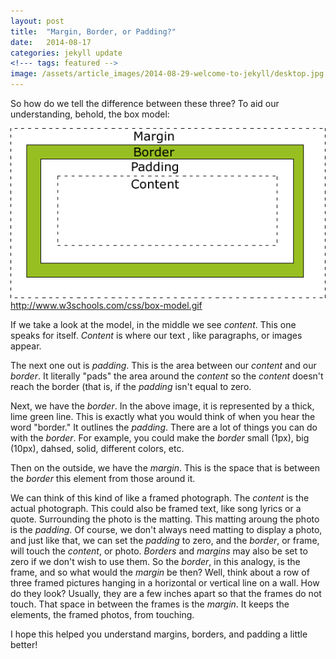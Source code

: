 ```yaml
---
layout: post
title:  "Margin, Border, or Padding?"
date:   2014-08-17
categories: jekyll update
<!--- tags: featured -->
image: /assets/article_images/2014-08-29-welcome-to-jekyll/desktop.jpg
---
```


So how do we tell the difference between these three?  To aid our understanding, behold, the box model:

<img src="/assets/images/box-model.jpg" class="inline"><a style="display:none;">box model pic from http://www.w3schools.com/css/box-model.gif</a>


If we take a look at the model, in the middle we see <em>content</em>.  This one speaks for itself.  <em>Content</em> is where our text , like paragraphs, or images appear.

The next one out is <em>padding</em>. This is the area between our <em>content</em> and our <em>border</em>.  It literally "pads" the area around the <em>content</em> so the <em>content</em> doesn't reach the border (that is, if the <em>padding</em> isn't equal to zero.

Next, we have the <em>border</em>.  In the above image, it is represented by a thick, lime green line. This is exactly what you would think of when you hear the word "border."  It outlines the <em>padding</em>.  There are a lot of things you can do with the <em>border</em>.  For example, you could make the <em>border</em> small (1px), big (10px), dahsed, solid, different colors, etc.

Then on the outside, we have the <em>margin</em>.  This is the space that is between the <em>border</em> this element from those around it.

We can think of this kind of like a framed photograph.  The <em>content</em> is the actual photograph.  This could also be framed text, like song lyrics or a quote.  Surrounding the photo is the matting. This matting aroung the photo is the <em>padding</em>.  Of course, we don't always need matting to display a photo, and just like that, we can set the <em>padding</em> to zero, and the <em>border</em>, or frame, will touch the <em>content</em>, or photo.  <em>Borders</em> and <em>margins</em> may also be set to zero if we don't wish to use them.  So the <em>border</em>, in this analogy, is the frame, and so what would the <em>margin</em> be then?  Well, think about a row of three framed pictures hanging in a horizontal or vertical line on a wall.  How do they look?  Usually, they are a few inches apart so that the frames do not touch.  That space in between the frames is the <em>margin</em>.  It keeps the elements, the framed photos, from touching.

I hope this helped you understand margins, borders, and padding a little better!
